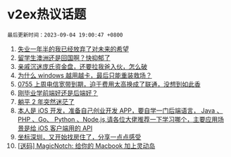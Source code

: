 # v2ex热议话题

`最后更新时间：2023-09-04 19:00:47 +0800`

1. [失业一年半的我已经放弃了对未来的希望](https://www.v2ex.com/t/970625)
1. [留学生澳洲还是回国啊？快抑郁了](https://www.v2ex.com/t/970634)
1. [亲戚沉迷庞氏资金盘，还要拉我爸入伙，怎么破](https://www.v2ex.com/t/970725)
1. [为什么 windows 越用越卡，最后只能重装救场？](https://www.v2ex.com/t/970626)
1. [0755 上周电信宽带到期，迫于费用太高换成了联通，没想到如此香](https://www.v2ex.com/t/970652)
1. [刚毕业学前端好还是后端好？](https://www.v2ex.com/t/970694)
1. [躺平 2 年突然迷茫了](https://www.v2ex.com/t/970742)
1. [本人是 iOS 开发，准备自己创业开发 APP，要自学一门后端语言， Java 、 PHP 、Go、 Python 、Node.js,请各位大佬推荐一下学习哪个，主要应用场景是给 iOS 客户端用的 API](https://www.v2ex.com/t/970816)
1. [坐标深圳，又开始找房住了，分享一点点感受](https://www.v2ex.com/t/970578)
1. [[送码] MagicNotch: 给你的 Macbook 加上灵动岛](https://www.v2ex.com/t/970655)

